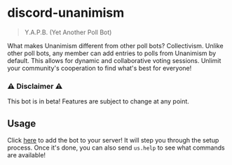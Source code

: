 # discord-unanimism
> Y.A.P.B. (Yet Another Poll Bot)

What makes Unanimism different from other poll bots? Collectivism. Unlike other poll bots, any member can add entries to polls from Unanimism by default. This allows for dynamic and collaborative voting sessions. Unlimit your community's cooperation to find what's best for everyone!

### ⚠ Disclaimer ⚠
This bot is in beta! Features are subject to change at any point.

## Usage

Click [here](https://discord.com/api/oauth2/authorize?client_id=592895305125593228&permissions=272448&scope=bot) to add the bot to your server! It will step you through the setup process. Once it's done, you can also send `us.help` to see what commands are available!
